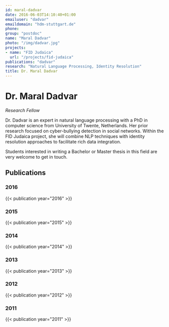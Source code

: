 ```yaml
---
id: maral-dadvar
date: 2016-06-03T14:10:40+01:00
emailuser: "dadvar"
emaildomain: "hdm-stuttgart.de"
phone: 
group: "postdoc"
name: "Maral Dadvar"
photo: "/img/dadvar.jpg"
projects:
- name: "FID Judaica"
  url: "/projects/fid-judaica"
publications: "dadvar"
research: "Natural Language Processing, Identity Resolution"
title: Dr. Maral Dadvar
---
```


# Dr. Maral Dadvar

*Research Fellow*

Dr. Dadvar is an expert in natural language processing with a PhD in computer science from University of Twente, Netherlands. Her prior research focused on cyber-bullying detection in social networks. Within the FID Judaica project, she will combine NLP techniques with identity resolution approaches to facilitate rich data integration.

Students interested in writing a Bachelor or Master thesis in this field are very welcome to get in touch.

## Publications
### 2016
{{< publication year="2016" >}}
### 2015
{{< publication year="2015" >}}
### 2014
{{< publication year="2014" >}}
### 2013
{{< publication year="2013" >}}
### 2012
{{< publication year="2012" >}}
### 2011
{{< publication year="2011" >}}
